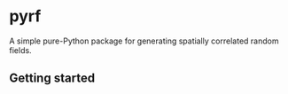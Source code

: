 # pyrf

A simple pure-Python package for generating spatially correlated random fields.

## Getting started

